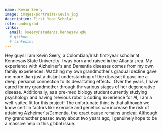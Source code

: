 ```yaml
---
name: Kevin Seery
image: images/portraits/Kevin.jpg
description: First Year Scholar
role: undergrad
links:
  email: kseery@students.kennesaw.edu
  # github: 
  # linkedin: 
---
```

<!-- Personal description goes here -->
Hey guys! I am Kevin Seery, a Colombian/Irish first-year scholar at Kennesaw State University. I was born and raised in the Atlanta area. My experience with Alzheimer's and Dementia diseases comes from my own family experiences. Watching my own grandmother's gradual decline gave me more than just a distant understanding of the disease; it gave me a deep, personal connection to its devastating effects.  Over the years, I have cared for my grandmother through the various stages of her degenerative disease. Additionally, as a pre-med biology student currently studying psychology and having previous robotic coding experience for AI, I am a well-suited fit for this project! The unfortunate thing is that although we know certain factors like exercise and genetics can increase the risk of attaining Alzheimer's/Dementia, the exact cause remains unclear. Although my grandmother passed away about two years ago, I genuinely hope to be a massive help in this global issue.